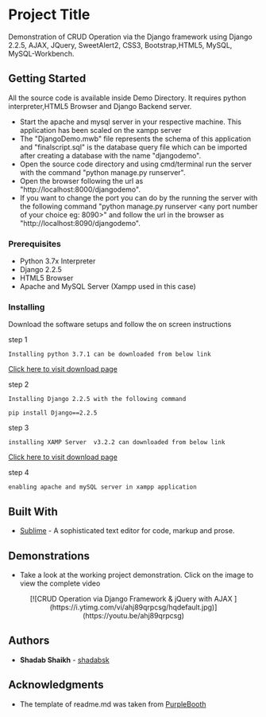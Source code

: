 # Project Title
Demonstration of CRUD Operation via the Django framework using Django 2.2.5, AJAX, JQuery, SweetAlert2, CSS3, Bootstrap,HTML5, MySQL, MySQL-Workbench.

## Getting Started
All the source code is available inside Demo Directory. It requires python interpreter,HTML5 Browser and Django Backend server.
* Start the apache and mysql server in your respective machine. This application has been scaled on the xampp server
* The "DjangoDemo.mwb" file represents the schema of this application and "finalscript.sql" is the database query file which can be imported after creating a database with the name "djangodemo".
* Open the source code directory and using cmd/terminal run the server with the command "python manage.py runserver".
* Open the browser following the url as "http://localhost:8000/djangodemo".	
* If you want to change the port you can do by the running the server with the following command "python manage.py runserver <any port number of your choice eg: 8090>" and follow the url in the browser as "http://localhost:8090/djangodemo".	


### Prerequisites

* Python 3.7x Interpreter
* Django 2.2.5
* HTML5 Browser
* Apache and MySQL Server (Xampp used in this case)


### Installing

Download the software setups and follow the on screen instructions

step 1

```
Installing python 3.7.1 can be downloaded from below link
```
[Click here to visit download page](https://www.python.org/downloads/release/python-371/)

step 2

```
Installing Django 2.2.5 with the following command
```
```
pip install Django==2.2.5
```

step 3

```
installing XAMP Server  v3.2.2 can downloaded from below link
```
[Click here to visit download page](https://sourceforge.net/projects/xampp/files/XAMPP%20Windows/5.6.21/)

step 4

```
enabling apache and mySQL server in xampp application
```

## Built With

* [Sublime](https://www.sublimetext.com/3) - A sophisticated text editor for code, markup and prose. 


## Demonstrations

* Take a look at the working project demonstration. Click on the image to view the complete video

<div align="center">
	[![CRUD Operation via Django Framework & jQuery with AJAX
	](https://i.ytimg.com/vi/ahj89qrpcsg/hqdefault.jpg)]
	(https://youtu.be/ahj89qrpcsg)
</div>


## Authors

* **Shadab Shaikh** - [shadabsk](https://github.com/shadabsk)

## Acknowledgments

* The template of readme.md was taken from [PurpleBooth](https://github.com/PurpleBooth)

